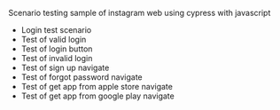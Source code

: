 Scenario testing sample of instagram web using cypress with javascript
- Login test scenario
- Test of valid login
- Test of login button
- Test of invalid login
- Test of sign up navigate
- Test of forgot password navigate
- Test of get app from apple store navigate
- Test of get app from google play navigate
